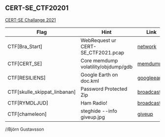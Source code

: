 ## CERT-SE_CTF20201

[CERT-SE Challange 2021](/CERT_SE-2021/info)

Flag | Hint | Link
-----|-------|------
CTF[Bra_Start] | WebRequest ur CERT-SE_CTF2021.pcap | [network](/CERT_SE-2021/network)
CTF[CERT_SE] | Core memdump volatility/objdump/gdb | [memdump](/CERT_SE-2021/memdump)
CTF[RESILIENS] | Google Earth on doc.kml | [googleearth](/CERT_SE-2021/googleearth)
CTF[skulle_skippat_linbanan] | Password Protected Zip | [broadcast](/CERT_SE-2021/broadcast)
CTF[RYMDLJUD] | Ham Radio! | [broadcast](/CERT_SE-2021/broadcast)
CTF[chameleon] | steghide --info giveup.jpg | [giveup](/CERT_SE-2021/giveup)


//Björn Gustavsson